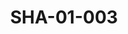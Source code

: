 ---
pid: SHA-01-003
title: SHA-01-003
language: ar
original_label: 
rights: شرحبيل احمد
location_of_original: شرحبيل احمد
photographer_or_studio: 
scanned_from: photograph 9 by 13.8
_date: 1976-1977
location: السعودية، مكة، الحرم
description: شرحبيل احمد وامه
additional_notes: 
permission_display: 'yes'
on_server: 'no'
on_website: 'no'
permalink: /photopages/ar/SHA-01-003
layout: photo-page
---